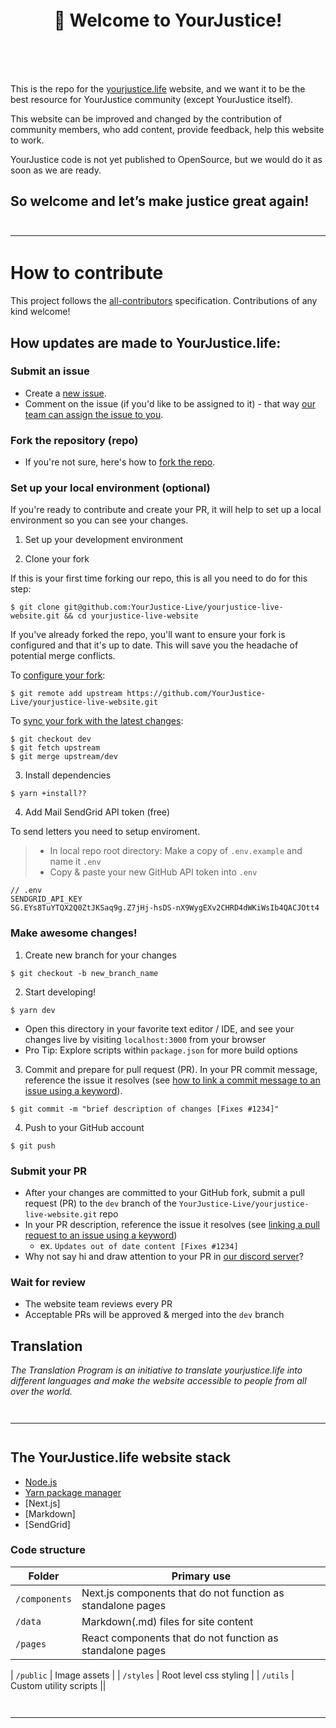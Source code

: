 <h1 align="center" style="margin-top: 1em; margin-bottom: 3em;">
   <p>👋 Welcome to YourJustice!</p>
</h1>

This is the repo for the [yourjustice.life](https://www.yourjustice.life/) website, and we want it to be the best resource for YourJustice community (except YourJustice itself).

This website can be improved and changed by the contribution of community members, who add content, provide feedback, help this website to work.

YourJustice code is not yet published to OpenSource, but we would do it as soon as we are ready.

## So welcome and let’s make justice great again!

<hr style="margin-top: 3em; margin-bottom: 3em;">

# How to contribute

This project follows the [all-contributors](https://allcontributors.org/docs/en/overview) specification. Contributions of any kind welcome!

## How updates are made to YourJustice.life:

### Submit an issue

- Create a [new issue](https://github.com/YourJustice-Live/yourjustice-live-website/issues/new).
- Comment on the issue (if you'd like to be assigned to it) - that way [our team can assign the issue to you](https://github.blog/2019-06-25-assign-issues-to-issue-commenters/).

### Fork the repository (repo)

- If you're not sure, here's how to [fork the repo](https://help.github.com/en/articles/fork-a-repo).

### Set up your local environment (optional)

If you're ready to contribute and create your PR, it will help to set up a local environment so you can see your changes.

1. Set up your development environment

2. Clone your fork

If this is your first time forking our repo, this is all you need to do for this step:

```
$ git clone git@github.com:YourJustice-Live/yourjustice-live-website.git && cd yourjustice-live-website
```

If you've already forked the repo, you'll want to ensure your fork is configured and that it's up to date. This will save you the headache of potential merge conflicts.

To [configure your fork](https://docs.github.com/en/github/collaborating-with-issues-and-pull-requests/configuring-a-remote-for-a-fork):

```
$ git remote add upstream https://github.com/YourJustice-Live/yourjustice-live-website.git
```

To [sync your fork with the latest changes](https://docs.github.com/en/github/collaborating-with-issues-and-pull-requests/syncing-a-fork):

```
$ git checkout dev
$ git fetch upstream
$ git merge upstream/dev
```

3. Install dependencies

```
$ yarn +install??
```

4. Add Mail SendGrid API token (free)

To send letters you need to setup enviroment.

> - In local repo root directory: Make a copy of `.env.example` and name it `.env`
> - Copy & paste your new GitHub API token into `.env`

```
// .env
SENDGRID_API_KEY
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
```

### Make awesome changes!

1. Create new branch for your changes

```
$ git checkout -b new_branch_name
```

2. Start developing!

```
$ yarn dev
```

- Open this directory in your favorite text editor / IDE, and see your changes live by visiting `localhost:3000` from your browser
- Pro Tip: Explore scripts within `package.json` for more build options

3. Commit and prepare for pull request (PR). In your PR commit message, reference the issue it resolves (see [how to link a commit message to an issue using a keyword](https://docs.github.com/en/free-pro-team@latest/github/managing-your-work-on-github/linking-a-pull-request-to-an-issue#linking-a-pull-request-to-an-issue-using-a-keyword)).

```
$ git commit -m "brief description of changes [Fixes #1234]"
```

4. Push to your GitHub account

```
$ git push
```

### Submit your PR

- After your changes are committed to your GitHub fork, submit a pull request (PR) to the `dev` branch of the `YourJustice-Live/yourjustice-live-website.git` repo
- In your PR description, reference the issue it resolves (see [linking a pull request to an issue using a keyword](https://docs.github.com/en/free-pro-team@latest/github/managing-your-work-on-github/linking-a-pull-request-to-an-issue#linking-a-pull-request-to-an-issue-using-a-keyword))
  - ex. `Updates out of date content [Fixes #1234]`
- Why not say hi and draw attention to your PR in [our discord server](https://discord.gg)?

### Wait for review

- The website team reviews every PR
- Acceptable PRs will be approved & merged into the `dev` branch

## Translation

_The Translation Program is an initiative to translate yourjustice.life into different languages and make the website accessible to people from all over the world._

<hr style="margin-top: 3em; margin-bottom: 3em;">

## The YourJustice.life website stack

- [Node.js](https://nodejs.org/)
- [Yarn package manager](https://yarnpkg.com/cli/install)
- [Next.js]
- [Markdown]
- [SendGrid]

### Code structure

| Folder                                   | Primary use                                                                                                                                                                                                         |
| ---------------------------------------- | ------------------------------------------------------------------------------------------------------------------------------------------------------------------------------------------------------------------- |
| `/components`                                  | Next.js components that do not function as standalone pages                                                                                                                                                                                 |
| `/data`                            | Markdown(.md) files for site content                                                                                                                                                                                                        |
| `/pages`                        | React components that do not function as standalone pages                                                                                                                                                           |

| `/public`                              | Image assets                                                                                                                                                                         |
| `/styles`                             | Root level css styling                                                                                                                                                                                                 |
| `/utils`                              | Custom utility scripts                                                                                                                                                                                     ||

<hr style="margin-top: 3em; margin-bottom: 3em;">
